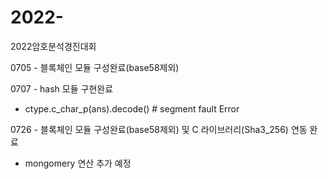 # 2022-
2022암호분석경진대회

0705 - 블록체인 모듈 구성완료(base58제외) <br>

0707 - hash 모듈 구현완료
- ctype.c_char_p(ans).decode() # segment fault Error

0726 - 블록체인 모듈 구성완료(base58제외) 및 C 라이브러리(Sha3_256) 연동 완료 <br>
- mongomery 연산 추가 예정 <br>
